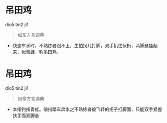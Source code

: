 # 吊田鸡
dio5 tin2 ji1
> 如东方言词典
- 快速车水时，不熟练者跟不上，生怕拐儿打脚，双手扒住伏桁，两脚悬挂起来，似青蛙，称吊田鸡。

# 吊田鸡
dio5 tin2 ji1
> 如皋方言词典
- 本指钓捕青蛙。喻指踏车戽水之不熟练者被飞转的拐子打脚面，只能双手紧握扶手而双脚悬
